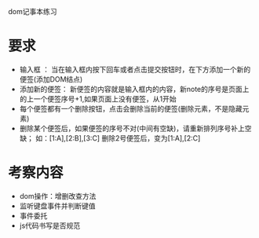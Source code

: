 dom记事本练习
# 要求
- 输入框 ： 当在输入框内按下回车或者点击提交按钮时，在下方添加一个新的便签(添加DOM结点)
- 添加新的便签： 新便签的内容就是输入框内的内容，新note的序号是页面上的上一个便签序号+1,如果页面上没有便签，从1开始
- 每个便签都有一个删除按钮，点击会删除当前的便签(删除元素，不是隐藏元素)
- 删除某个便签后，如果便签的序号不对(中间有空缺)，请重新排列序号补上空缺；
如：[1:A],[2:B],[3:C]
删除2号便签后，变为[1:A],[2:C]

# 考察内容
- dom操作：增删改查方法
- 监听键盘事件并判断键值
- 事件委托
- js代码书写是否规范
